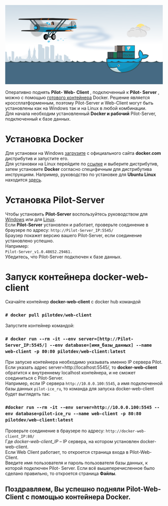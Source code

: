 ![alt text](Docker-Web-Client_Github.png)

Оперативно поднять **Pilot- Web- Client** , подключенный к **Pilot- Server** , можно с помощью [готового контейнера](https://cloud.docker.com/u/pilotdev/repository/docker/pilotdev/web-client) Docker. Решение является кроссплатформенным, поэтому Pilot-Server и Web-Client могут быть установлены как на Windows так и на Linux в любой комбинации.  
Для начала необходим установленный **Docker и рабочий** Pilot-Server, подключенный к базе данных.
# Установка Docker
Для установки на Windows [загрузите](https://download.docker.com/win/stable/Docker%20Desktop%20Installer.exe) c официального сайта **docker.com** дистрибутив и запустите его.  
Для установки на Linux перейдите по [ссылке](https://hub.docker.com/search?q=&type=edition&offering=community) и выберите дистрибутив, затем установите **Docker** согласно специфичным для дистрибутива инструкциям. Например, руководство по установке для **Ubuntu Linux** находится [здесь](https://docs.docker.com/engine/install/ubuntu/).
# Установка Pilot-Server
Чтобы установить **Pilot-Server** воспользуйтесь руководством для [Windows](http://help.pilotems.com/ru/Content/readme.htm) или для [Linux](http://help.pilotems.com/ru/Content/Install_Pilot-Server_for_Linux.htm).  
Если **Pilot-Server** установлен и работает, проверьте соединение в браузере по адресу:
`http://Pilot-Server_IP:5545/`  
Браузер покажет версию вашего Pilot-Server, если соединение установлено успешно.  
Например:  
`Pilot-Server_v1.0.48652.29461.`  
Убедитесь, что Pilot-Server подключен к базе данных.
# Запуск контейнера docker-web-client
Скачайте контейнер **docker-web-client** с docker hub командой  
### `# docker pull pilotdev/web-client`  
Запустите контейнер командой:  
### `# docker run --rm -it --env server=[http://Pilot-Server_IP:5545/] --env database=[имя_базы_данных] --name web-client -p 80:80 pilotdev/web-client:latest`
При запуске контейнера необходимо указывать именно IP сервера Pilot. Если указать адрес server=http://localhost:5545/, то **docker-web-client** обратится к внутреннему localhost контейнера, и не сможет соединиться с Pilot-Server.  
Например, если IP сервера `http://10.0.0.100:5545`, а имя подключенной базы данных `pilot-ice_ru`, то команда для запуска docker-web-client будет выглядеть так:  
### `#docker run --rm -it --env server=http://10.0.0.100:5545 --env database=pilot-ice_ru --name web-client -p 80:80 pilotdev/web-client:latest`  
Проверьте соединение в браузере по адресу: `http://docker-web-client_IP:80/`  
Где *docker-web-client_IP* – IP сервера, на котором установлен docker-web-client.  
Если Web Client работает, то откроется страница входа в Pilot-Web-Client.  
Введите имя пользователя и пароль пользователя базы данных, к которой подключен Pilot- Server. Если всё вышеперечисленное было сделано правильно, то откроется страница **Файлы**.  

## Поздравляем, Вы успешно подняли **Pilot-Web-Сlient** с помощью контейнера Docker.
